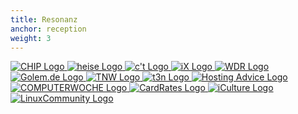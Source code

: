 ```yaml
---
title: Resonanz
anchor: reception
weight: 3
---
```

<div class="flex flex-wrap justify-center">
  <a class="px-8 py-4" href="https://www.chip.de/news/Viele-machen-diesen-Fehler-Daten-auf-Online-Speichern-unbedingt-verschluesseln_152398420.html" target="_blank" rel="noopener">
    <img class="img-muted" src="/presskit/chip-logo.png" srcset="/presskit/chip-logo.png 1x, /presskit/chip-logo@2x.png 2x" alt="CHIP Logo"/>
  </a>
  <a class="px-8 py-4" href="https://www.heise.de/mac-and-i/meldung/Cryptomator-Konkurrent-fuer-Boxcryptor-3133597.html" target="_blank" rel="noopener">
    <img class="img-muted" src="/presskit/heise-logo.png" srcset="/presskit/heise-logo.png 1x, /presskit/heise-logo@2x.png 2x" alt="heise Logo"/>
  </a>
  <a class="px-8 py-4" href="https://www.heise.de/select/ct/2016/24/1479731534640814" target="_blank" rel="noopener">
    <img class="img-muted" src="/presskit/ct-logo.png" srcset="/presskit/ct-logo.png 1x, /presskit/ct-logo@2x.png 2x" alt="c't Logo"/>
  </a>
  <a class="px-8 py-4" href="https://www.heise.de/ratgeber/Cloud-Sicherheit-Mit-Cryptomator-Daten-verschluesseln-7146842.html" target="_blank" rel="noopener">
    <img class="img-muted" src="/presskit/ix-logo.png" srcset="/presskit/ix-logo.png 1x, /presskit/ix-logo@2x.png 2x" alt="iX Logo"/>
  </a>
  <a class="px-8 py-4" href="https://www1.wdr.de/fernsehen/aktuelle-stunde/angeklickt-fbi-und-apple-100.html" target="_blank" rel="noopener">
    <img class="img-muted" src="/presskit/wdr-logo.png" srcset="/presskit/wdr-logo.png 1x, /presskit/wdr-logo@2x.png 2x" alt="WDR Logo"/>
  </a>
  <a class="px-8 py-4" href="https://www.golem.de/news/cryptomator-endlich-ist-unsere-cloud-ende-zu-ende-verschluesselt-2208-167607.html" target="_blank" rel="noopener">
    <img class="img-muted" src="/presskit/golem-logo.png" srcset="/presskit/golem-logo.png 1x, /presskit/golem-logo@2x.png 2x" alt="Golem.de Logo"/>
  </a>
  <a class="px-8 py-4" href="https://thenextweb.com/news/new-ios-desktop-app-cryptomator-encrypts-cloud-files-locally-upload" target="_blank" rel="noopener">
    <img class="img-muted" src="/presskit/tnw-logo.png" srcset="/presskit/tnw-logo.png 1x, /presskit/tnw-logo@2x.png 2x" alt="TNW Logo"/>
  </a>
  <a class="px-8 py-4" href="https://t3n.de/news/cryptomator-cloud-verschluesselung-597606/" target="_blank" rel="noopener">
    <img class="img-muted" src="/presskit/t3n-logo.png" srcset="/presskit/t3n-logo.png 1x, /presskit/t3n-logo@2x.png 2x" alt="t3n Logo"/>
  </a>
  <a class="px-8 py-4" href="https://www.hostingadvice.com/blog/cryptomator-brings-open-source-encryption-to-the-cloud-storage-realm/" target="_blank" rel="noopener">
    <img class="img-muted" src="/presskit/hostingadvice-logo.png" srcset="/presskit/hostingadvice-logo.png 1x, /presskit/hostingadvice-logo@2x.png 2x" alt="Hosting Advice Logo"/>
  </a>
  <a class="px-8 py-4" href="https://www.computerwoche.de/a/sicherheit-fuer-die-datei-cloud,3226113,2" target="_blank" rel="noopener">
    <img class="img-muted" src="/presskit/computerwoche-logo.png" srcset="/presskit/computerwoche-logo.png 1x, /presskit/computerwoche-logo@2x.png 2x" alt="COMPUTERWOCHE Logo"/>
  </a>
  <a class="px-8 py-4" href="https://www.cardrates.com/news/cryptomator-secures-sensitive-financial-data/" target="_blank" rel="noopener">
    <img class="img-muted" src="/presskit/cardrates-logo.png" srcset="/presskit/cardrates-logo.png 1x, /presskit/cardrates-logo@2x.png 2x" alt="CardRates Logo"/>
  </a>
  <a class="px-8 py-4" href="https://www.iculture.nl/nieuws/cryptomator-iphone-versleuteling-cloud/" target="_blank" rel="noopener">
    <img class="img-muted" src="/presskit/iculture-logo.png" srcset="/presskit/iculture-logo.png 1x, /presskit/iculture-logo@2x.png 2x" alt="iCulture Logo"/>
  </a>
  <a class="px-8 py-4" href="https://www.linux-community.de/ausgaben/linuxuser/2016/10/einfach-aber-sicher/" target="_blank" rel="noopener">
    <img class="img-muted" src="/presskit/linuxuser-logo.png" srcset="/presskit/linuxuser-logo.png 1x, /presskit/linuxuser-logo@2x.png 2x" alt="LinuxCommunity Logo"/>
  </a>
</div>
